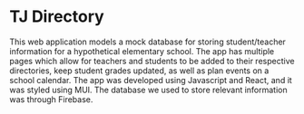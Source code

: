 # TJ Directory
This web application models a mock database for storing student/teacher information for a hypothetical elementary school. The app has multiple pages which allow for teachers and students to be added to their respective directories, keep student grades updated, as well as plan events on a school calendar. The app was developed using Javascript and React, and it was styled using MUI. The database we used to store relevant information was through Firebase. 
